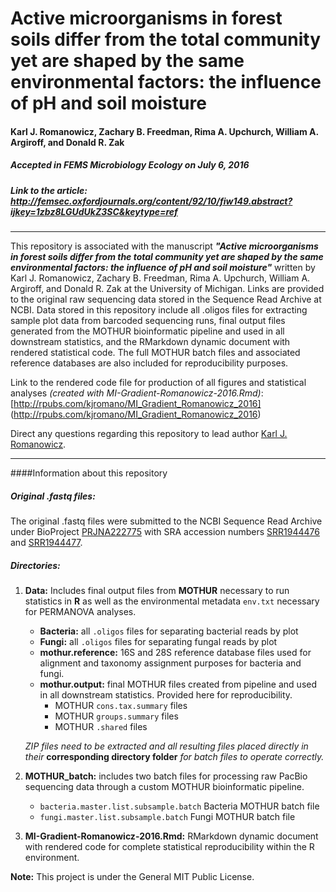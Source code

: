 # Active microorganisms in forest soils differ from the total community yet are shaped by the same environmental factors: the influence of pH and soil moisture


#### Karl J. Romanowicz, Zachary B. Freedman, Rima A. Upchurch, William A. Argiroff, and Donald R. Zak



##### Accepted in ***FEMS Microbiology Ecology*** on July 6, 2016

##### Link to the article: http://femsec.oxfordjournals.org/content/92/10/fiw149.abstract?ijkey=1zbz8LGUdUkZ3SC&keytype=ref


***************

This repository is associated with the manuscript ***"Active microorganisms in forest soils differ from the total community yet are shaped by the same environmental factors: the influence of pH and soil moisture"*** written by Karl J. Romanowicz, Zachary B. Freedman, Rima A. Upchurch, William A. Argiroff, and Donald R. Zak at the University of Michigan. Links are provided to the original raw sequencing data stored in the Sequence Read Archive at NCBI. Data stored in this repository include all .oligos files for extracting sample plot data from barcoded sequencing runs, final output files generated from the MOTHUR bioinformatic pipeline and used in all downstream statistics, and the RMarkdown dynamic document with rendered statistical code. The full MOTHUR batch files and associated reference databases are also included for reproducibility purposes.

Link to the rendered code file for production of all figures and statistical analyses *(created with MI-Gradient-Romanowicz-2016.Rmd)*: [http://rpubs.com/kjromano/MI_Gradient_Romanowicz_2016] (http://rpubs.com/kjromano/MI_Gradient_Romanowicz_2016)

Direct any questions regarding this repository to lead author [Karl J. Romanowicz](mailto:kjromano@umich.edu).

***************

####Information about this repository

##### **Original .fastq files:**
The original .fastq files were submitted to the NCBI Sequence Read Archive under BioProject [PRJNA222775](http://www.ncbi.nlm.nih.gov/bioproject/PRJNA222775) with SRA accession numbers [SRR1944476](http://trace.ncbi.nlm.nih.gov/Traces/sra/?run=SRR1944476) and [SRR1944477](http://trace.ncbi.nlm.nih.gov/Traces/sra/?run=SRR1944477).

##### **Directories:**
1. **Data:** Includes final output files from **MOTHUR** necessary to run statistics in **R** as well as the environmental metadata `env.txt` necessary for PERMANOVA analyses.
	- **Bacteria:** all `.oligos` files for separating bacterial reads by plot
	- **Fungi:** all `.oligos` files for separating fungal reads by plot
	- **mothur.reference:** 16S and 28S reference database files used for alignment and taxonomy assignment purposes for bacteria and fungi.
	- **mothur.output:** final MOTHUR files created from pipeline and used in all downstream statistics. Provided here for reproducibility.
		- MOTHUR `cons.tax.summary` files
		- MOTHUR `groups.summary` files
		- MOTHUR `.shared` files

	*ZIP files need to be extracted and all resulting files placed directly in their* **corresponding directory folder** *for batch files to operate correctly.*

2. **MOTHUR_batch:** includes two batch files for processing raw PacBio sequencing data through a custom MOTHUR bioinformatic pipeline.
	- `bacteria.master.list.subsample.batch` Bacteria MOTHUR batch file
	- `fungi.master.list.subsample.batch` Fungi MOTHUR batch file

3. **MI-Gradient-Romanowicz-2016.Rmd:** RMarkdown dynamic document with rendered code for complete statistical reproducibility within the R environment.


**Note:** This project is under the General MIT Public License.
